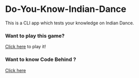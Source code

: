 # Do-You-Know-Indian-Dance
This is a CLI app which tests your knowledge on Indian Dance.

### Want to play this game?
[Click here](https://replit.com/@khushi1214/Do-You-Know-Indian-Dance#index.js) to play it!

### Want to know Code Behind ?
[Click here](https://replit.com/@khushi1214/Do-You-Know-Indian-Dance)
